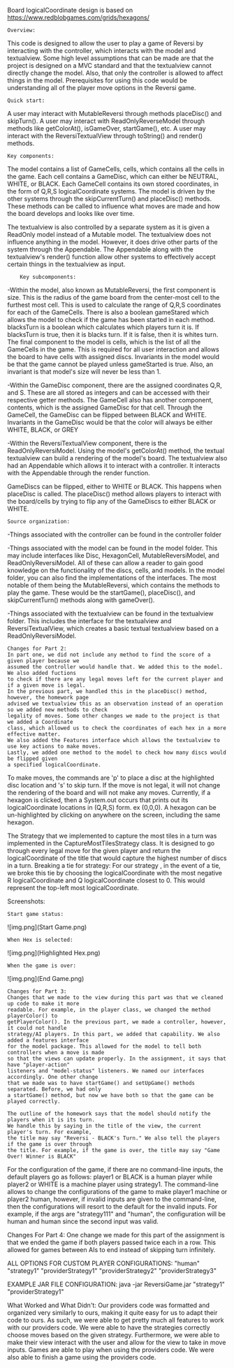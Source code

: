 Board logicalCoordinate design is based on https://www.redblobgames.com/grids/hexagons/

    Overview: 

This code is designed to allow the user to play a game of Reversi by interacting with the
controller, which interacts with the model and textualview.
Some high level assumptions that can be
made are that the project is designed on a MVC standard and that the textualview cannot directly
change the model. Also, that only the controller is allowed
to affect things in the model. Prerequisites for using this code would be understanding all
of the player move options in the Reversi game.

    Quick start: 

A user may interact with MutableReversi through methods placeDisc() and skipTurn().
A user may interact with ReadOnlyReverseModel through methods like getColorAt(), isGameOver,
startGame(), etc.
A user may interact with the ReversiTextualView through toString() and render() methods.

    Key components: 

The model contains a list of GameCells, cells, which contains all the cells in the game. Each
cell contains a GameDisc, which can either be NEUTRAL, WHITE, or BLACK. Each GameCell contains
its own stored coordinates, in the form of Q,R,S logicalCoordinate systems. The model is driven by the
other systems through the skipCurrentTurn() and placeDisc() methods. These methods can be called
to influence what moves are made and how the board develops and looks like over time.

The textualview is also controlled by a separate system as it is given a ReadOnly model instead of a
Mutable model. The textualview does not influence anything in the model. However, it does drive other
parts of the system through the Appendable. The Appendable along with the textualview's render()
function allow other systems to effectively accept certain things in the textualview as input.

        Key subcomponents: 

-Within the model, also known as MutableReversi, the first component is size. This is the radius of
the game board from the center-most cell to the furthest most cell. This is used to calculate the
range of Q,R,S coordinates for each of the GameCells. There is also a boolean gameStared which
allows the model to check if the game has been started in each method. blacksTurn is a boolean which
calculates which players turn it is. If blacksTurn is true, then it is blacks turn. If it is false,
then it is whites turn. The final component to the model is cells, which is the list of all the
GameCells in the game. This is required for all user interaction and allows the board to have cells
with assigned discs.
Invariants in the model would be that the game cannot be played unless gameStarted is true.
Also, an invariant is that model's size will never be less than 1.

-Within the GameDisc component, there are the assigned coordinates Q,R, and S. These are all stored
as integers and can be accessed with their respective getter methods. The GameCell also has another
component, contents, which is the assigned GameDisc for that cell. Through the GameCell, the
GameDisc can be flipped between BLACK and WHITE.
Invariants in the GameDisc would be that the color will always be either WHITE, BLACK, or GREY

-Within the ReversiTextualView component, there is the ReadOnlyReversiModel. Using the model's
getColorAt() method, the textual textualview can build a rendering of the model's board. The textualview
also had an Appendable which allows it to interact with a controller. It interacts with the
Appendable through the render function.

GameDiscs can be flipped,
either to WHITE or BLACK. This happens when placeDisc is called. The placeDisc() method allows
players to interact with the board/cells by trying to flip any of the GameDiscs to either
BLACK or WHITE.

    Source organization: 

-Things associated with the controller can be found in the controller folder

-Things associated with the model can be found in the model folder. This may include interfaces
like Disc, HexagonCell, MutableReversiModel, and ReadOnlyReversiModel. All of these can allow a
reader to gain good knowledge on the functionality of the discs, cells, and models. In the model
folder, you can also find the implementations of the interfaces. The most notable of them being
the MutableReversi, which contains the methods to play the game. These would be the startGame(),
placeDisc(), and skipCurrentTurn() methods along with gameOver().

-Things associated with the textualview can be found in the textualview folder. This includes the interface for
the textualview and ReversiTextualView, which creates a basic textual textualview based on a
ReadOnlyReversiModel.

    Changes for Part 2: 
    In part one, we did not include any method to find the score of a given player because we 
    assumed the controller would handle that. We added this to the model. We also added fuctions
    to check if there are any legal moves left for the current player and if a given move is legal.
    In the previous part, we handled this in the placeDisc() method, however, the homework page
    advised we textualview this as an observation instead of an operation so we added new methods to check
    legality of moves. Some other changes we made to the project is that we added a Coordinate
    class, which allowed us to check the coordinates of each hex in a more effective matter. 
    We also added the Features interface which allows the textualview to use key actions to make moves.
    Lastly, we added one method to the model to check how many discs would be flipped given 
    a specified logicalCoordinate.

To make moves, the commands are 'p' to place a disc at the highlighted disc location and 
's' to skip turn. If the move is not legal, it will not change the rendering of the board and will
not make any moves. Currently, if a hexagon is clicked, then a System.out occurs that prints out
its logicalCoordinate locations in (Q,R,S) form. ex (0,0,0). A hexagon can be un-highlighted by clicking
on anywhere on the screen, including the same hexagon.


The Strategy that we implemented to capture the most tiles in a turn was implemented in the
CaptureMostTilesStrategy class. It is designed to go through every legal move for the given player
and return the logicalCoordinate of the title that would capture the highest number of discs in a turn.
Breaking a tie for strategy: For our strategy
, in the event of a tie, we broke this tie by choosing
the logicalCoordinate with the most negative R logicalCoordinate and Q logicalCoordinate closest to 0. This would
represent the top-left most logicalCoordinate.


Screenshots:

    Start game status:

![img.png](Start Game.png)

    When Hex is selected:

![img.png](Highlighted Hex.png)

    When the game is over:

![img.png](End Game.png)


    Changes for Part 3: 
    Changes that we made to the view during this part was that we cleaned up code to make it more
    readable. For example, in the player class, we changed the method playerColor() to 
    getPlayerColor(). In the previous part, we made a controller, however, it could not handle 
    strategy/AI players. In this part, we added that capability. We also added a features interface
    for the model package. This allowed for the model to tell both controllers when a move is made
    so that the views can update properly. In the assignment, it says that have "player-action" 
    listeners and "model-status" listeners. We named our interfaces accordingly. One other change
    that we made was to have startGame() and setUpGame() methods separated. Before, we had only
    a startGame() method, but now we have both so that the game can be played correctly.

    The outline of the homework says that the model should notify the players when it is its turn.
    We handle this by saying in the title of the view, the current player's turn. For example,
    the title may say "Reversi - BLACK's Turn." We also tell the players if the game is over through
    the title. For example, if the game is over, the title may say "Game Over! Winner is BLACK"

For the configuration of the game, if there are no command-line inputs, the default players go as 
follows: player1 or BLACK is a human player while player2 or WHITE is a machine player using
strategy1. The command-line allows to change the configurations of the game to make player1 machine
or player2 human, however, if invalid inputs are given to the command-line, then the configurations
will resort to the default for the invalid inputs. For example, if the args are "strategy111" and
"human", the configuration will be human and human since the second input was valid.

Changes For Part 4:
One change we made for this part of the assignment is that we ended the game if both players passed
twice each in a row. This allowed for games between AIs to end instead of skipping turn infinitely.

ALL OPTIONS FOR CUSTOM PLAYER CONFIGURATIONS:
"human" "strategy1" "providerStrategy1" "providerStrategy2" "providerStrategy3"

EXAMPLE JAR FILE CONFIGURATION:
java -jar ReversiGame.jar "strategy1" "providerStrategy1"

What Worked and What Didn't:
Our providers code was formatted and organized very similarly to ours, making it quite easy for
us to adapt their code to ours. As such, we were able to get pretty much all features to work with
our providers code. We were able to have the strategies correctly choose moves based on the given
strategy. Furthermore, we were able to make their view interact with the user and allow for the 
view to take in move inputs. Games are able to play when using the providers code. We were also 
able to finish a game using the providers code.